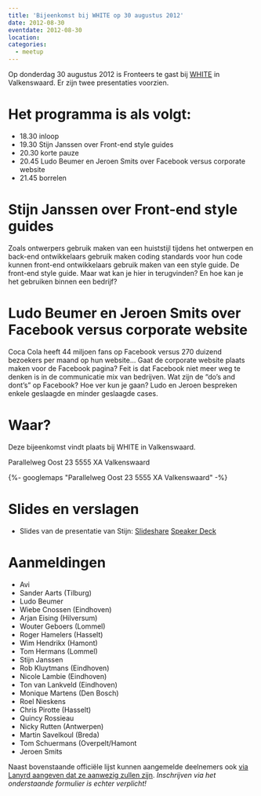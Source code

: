 ```yaml
---
title: 'Bijeenkomst bij WHITE op 30 augustus 2012'
date: 2012-08-30
eventdate: 2012-08-30
location:
categories:
  - meetup
---
```


Op donderdag 30 augustus 2012 is Fronteers te gast bij [WHITE](http://www.white.nl/) in Valkenswaard. Er zijn twee presentaties voorzien.

# Het programma is als volgt:

- 18.30 inloop
- 19.30 Stijn Janssen over Front-end style guides
- 20.30 korte pauze
- 20.45 Ludo Beumer en Jeroen Smits over Facebook versus corporate website
- 21.45 borrelen

# Stijn Janssen over Front-end style guides

Zoals ontwerpers gebruik maken van een huiststijl tijdens het ontwerpen en back-end ontwikkelaars gebruik maken coding standards voor hun code kunnen front-end ontwikkelaars gebruik maken van een style guide. De front-end style guide. Maar wat kan je hier in terugvinden? En hoe kan je het gebruiken binnen een bedrijf?

# Ludo Beumer en Jeroen Smits over Facebook versus corporate website

Coca Cola heeft 44 miljoen fans op Facebook versus 270 duizend bezoekers per maand op hun website… Gaat de corporate website plaats maken voor de Facebook pagina? Feit is dat Facebook niet meer weg te denken is in de communicatie mix van bedrijven. Wat zijn de “do’s and dont’s” op Facebook? Hoe ver kun je gaan? Ludo en Jeroen bespreken enkele geslaagde en minder geslaagde cases.

# Waar?

Deze bijeenkomst vindt plaats bij WHITE in Valkenswaard.

Parallelweg Oost 23
5555 XA Valkenswaard

{%- googlemaps "Parallelweg Oost 23 5555 XA Valkenswaard" -%}

# Slides en verslagen

- Slides van de presentatie van Stijn: [Slideshare](http://www.slideshare.net/StijnJanssen/frontend-style-guides-fronteers-white-300812) [Speaker Deck](https://speakerdeck.com/u/stijnj/p/front-end-style-guides)

# Aanmeldingen

- Avi
- Sander Aarts (Tilburg)
- Ludo Beumer
- Wiebe Cnossen (Eindhoven)
- Arjan Eising (Hilversum)
- Wouter Geboers (Lommel)
- Roger Hamelers (Hasselt)
- Wim Hendrikx (Hamont)
- Tom Hermans (Lommel)
- Stijn Janssen
- Rob Kluytmans (Eindhoven)
- Nicole Lambie (Eindhoven)
- Ton van Lankveld (Eindhoven)
- Monique Martens (Den Bosch)
- Roel Nieskens
- Chris Pirotte (Hasselt)
- Quincy Rossieau
- Nicky Rutten (Antwerpen)
- Martin Savelkoul (Breda)
- Tom Schuermans (Overpelt/Hamont
- Jeroen Smits

Naast bovenstaande officiële lijst kunnen aangemelde deelnemers ook [via Lanyrd aangeven dat ze aanwezig zullen zijn](http://lanyrd.com/2012/fronteers-white/). _Inschrijven via het onderstaande formulier is echter verplicht!_
